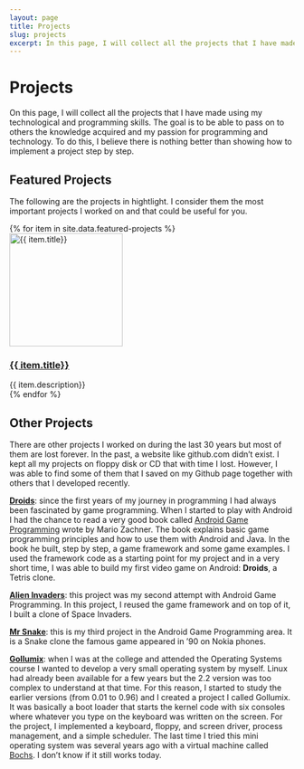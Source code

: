 ```yaml
---
layout: page
title: Projects
slug: projects
excerpt: In this page, I will collect all the projects that I have made using my technological and programming skills.
---
```

# Projects

On this page, I will collect all the projects that I have made using my technological and programming skills. The goal is to be able to pass on to others the knowledge acquired and my passion for programming and technology. To do this, I believe there is nothing better than showing how to implement a project step by step.

## Featured Projects

The following are the projects in hightlight. I consider them the most important projects I worked on and that could be useful for you.

<div class="featured-projects-area">
{% for item in site.data.featured-projects %}
  <div class="featured-projects-box">
    <div class="featured-projects-image">
      <a title="{{ item.title}}" href="{{ item.link}}"><img src="{{ item.image}}" alt="{{ item.title}}" width="200" height="auto"/></a>
    </div>
      <div class="featured-projects-title">
        <h3><a title="{{ item.title}}" href="{{ item.link}}">{{ item.title}}</a></h3>
      </div>
    <div class="featured-projects-text">{{ item.description}}</div>
  </div>
{% endfor %}
</div>

## Other Projects

There are other projects I worked on during the last 30 years but most of them are lost forever. In the past, a website like github.com didn’t exist. I kept all my projects on floppy disk or CD that with time I lost. However, I was able to find some of them that I saved on my Github page together with others that I developed recently.

**[Droids](https://github.com/sasadangelo/Droids)**: since the first years of my journey in programming I had always been fascinated by game programming. When I started to play with Android I had the chance to read a very good book called [Android Game Programming](https://www.amazon.it/Beginning-Android-Games-English-Zechner-ebook/dp/B00A4EH7D0/ref=sr_1_1?__mk_it_IT=%C3%85M%C3%85%C5%BD%C3%95%C3%91&dchild=1&keywords=android+game+programming+mario&qid=1593502057&sr=8-1) wrote by Mario Zachner. The book explains basic game programming principles and how to use them with Android and Java. In the book he built, step by step, a game framework and some game examples. I used the framework code as a starting point for my project and in a very short time, I was able to build my first video game on Android: **Droids**, a Tetris clone.

**[Alien Invaders](https://github.com/sasadangelo/AlienInvaders)**: this project was my second attempt with Android Game Programming. In this project, I reused the game framework and on top of it, I built a clone of Space Invaders.

**[Mr Snake](https://github.com/sasadangelo/AlienInvaders)**: this is my third project in the Android Game Programming area. It is a Snake clone the famous game appeared in ’90 on Nokia phones.

**[Gollumix](https://github.com/sasadangelo/gollumix)**: when I was at the college and attended the Operating Systems course I wanted to develop a very small operating system by myself. Linux had already been available for a few years but the 2.2 version was too complex to understand at that time. For this reason, I started to study the earlier versions (from 0.01 to 0.96) and I created a project I called Gollumix. It was basically a boot loader that starts the kernel code with six consoles where whatever you type on the keyboard was written on the screen. For the project, I implemented a keyboard, floppy, and screen driver, process management, and a simple scheduler. The last time I tried this mini operating system was several years ago with a virtual machine called [Bochs](http://bochs.sourceforge.net/). I don’t know if it still works today.
